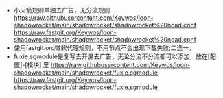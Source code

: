 - 小火箭规则单独去广告，无分流规则
https://raw.githubusercontent.com/Keywos/loon-shadowrocket/main/shadowrocket/shadowrocket%20noad.conf
https://raw.fastgit.org/Keywos/loon-shadowrocket/main/shadowrocket/shadowrocket%20noad.conf
- 使用fastgit.org微软代理规则，不用节点不会出现下载失败;二选一。
- fuxie.sgmodule是复写去开屏去广告，无论分流不分流都可以添加，放在[配置]-[模块] 里
https://raw.githubusercontent.com/Keywos/loon-shadowrocket/main/shadowrocket/fuxie.sgmodule
https://raw.fastgit.org/Keywos/loon-shadowrocket/main/shadowrocket/fuxie.sgmodule

